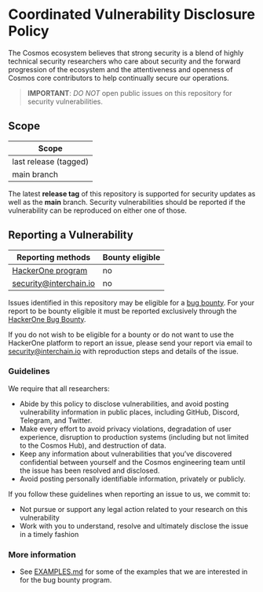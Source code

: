 # Coordinated Vulnerability Disclosure Policy

The Cosmos ecosystem believes that strong security is a blend of highly
technical security researchers who care about security and the forward
progression of the ecosystem and the attentiveness and openness of Cosmos core
contributors to help continually secure our operations.

> **IMPORTANT**: *DO NOT* open public issues on this repository for security
> vulnerabilities.

## Scope

| Scope                 |
|-----------------------|
| last release (tagged) |
| main branch           |

The latest **release tag** of this repository is supported for security updates
as well as the **main** branch. Security vulnerabilities should be reported if
the vulnerability can be reproduced on either one of those.

## Reporting a Vulnerability

| Reporting methods                                             | Bounty eligible |
|---------------------------------------------------------------|-----------------|
| [HackerOne program][h1]                                       |       no        |
| [security@interchain.io](mailto:security@interchain.io)       |       no        |

Issues identified in this repository may be eligible for a [bug bounty][h1]. For your report to be bounty
eligible it must be reported exclusively through the [HackerOne Bug Bounty][h1].

If you do not wish to be eligible for a bounty or do not want to use the HackerOne platform to report an
issue, please send your report via email to [security@interchain.io](mailto:security@interchain.io) with
reproduction steps and details of the issue.

### Guidelines

We require that all researchers:

* Abide by this policy to disclose vulnerabilities, and avoid posting
  vulnerability information in public places, including GitHub, Discord,
  Telegram, and Twitter.
* Make every effort to avoid privacy violations, degradation of user experience,
  disruption to production systems (including but not limited to the Cosmos
  Hub), and destruction of data.
* Keep any information about vulnerabilities that you’ve discovered confidential
  between yourself and the Cosmos engineering team until the issue has been
  resolved and disclosed.
* Avoid posting personally identifiable information, privately or publicly.

If you follow these guidelines when reporting an issue to us, we commit to:

* Not pursue or support any legal action related to your research on this
  vulnerability
* Work with you to understand, resolve and ultimately disclose the issue in a
  timely fashion

### More information

* See [EXAMPLES.md] for some of the examples that we are interested in for the
  bug bounty program.

[h1]: https://hackerone.com/cosmos
[EXAMPLES.md]: https://github.com/interchainio/security/blob/main/resources/CLASSIFICATION_MATRIX.md#real-world-examples
